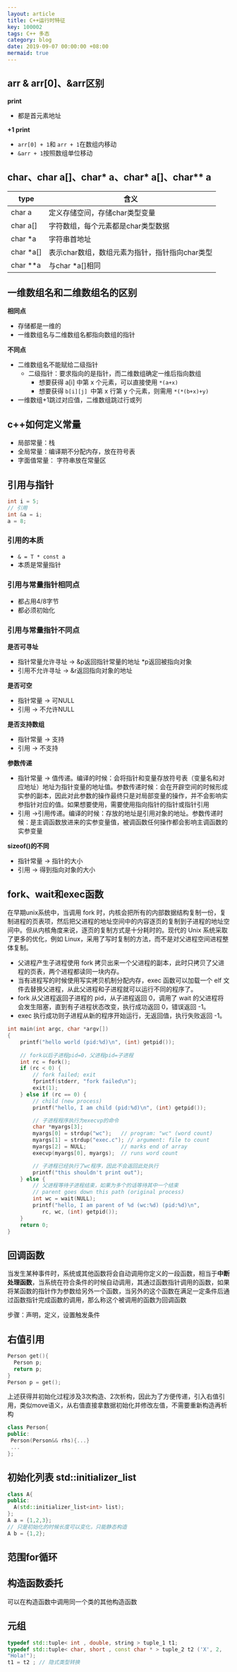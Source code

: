 ```yaml
---
layout: article
title: C++运行时特征
key: 100002
tags: C++ 多态
category: blog
date: 2019-09-07 00:00:00 +08:00
mermaid: true
---
```


## arr & arr[0]、&arr区别

 **print**
  * 都是首元素地址


 **+1 print**
  * `arr[0] + 1`和 `arr + 1`在数组内移动
  * `&arr + 1`按照数组单位移动


## char、char a[]、char* a、char* a[]、char** a

  | type                       | 含义                             |
  | -------------------------- | --------------------------------------- |
  | char a                   | 定义存储空间，存储char类型变量                                       |
  | char a[]               | 字符数组，每个元素都是char类型数据                                       |
  | char *a                | 字符串首地址                     |
  | char *a[]               | 表示char数组，数组元素为指针，指针指向char类型                                     |
  | char **a                     | 与char *a[]相同                                       |

## 一维数组名和二维数组名的区别

 **相同点**
  * 存储都是一维的
  * 一维数组名与二维数组名都指向数组的指针

 **不同点**
  * 二维数组名不能赋给二级指针
    * 二级指针：要求指向的是指针，而二维数组确定一维后指向数组
      * 想要获得 a[i] 中第 x 个元素，可以直接使用 `*(a+x)`
      * 想要获得 `b[i][j] `中第 x 行第 y 个元素，则需用 `*(*(b+x)+y)`
  * 一维数组+1跳过对应值，二维数组跳过行或列



## c++如何定义常量

 * 局部常量：栈
 * 全局常量：编译期不分配内存，放在符号表
 * 字面值常量： 字符串放在常量区



## 引用与指针
  ```c++
  int i = 5;
  // 引用
  int &a = i;
  a = 8;
  ```


### 引用的本质
 * `& = T * const a`
 * 本质是常量指针


### 引用与常量指针相同点
 * 都占用4/8字节
 * 都必须初始化


### 引用与常量指针不同点
 **是否可寻址**
  * 指针常量允许寻址 -> &p返回指针常量的地址 *p返回被指向对象
  * 引用不允许寻址  -> &r返回指向对象的地址

 **是否可空**
  * 指针常量 -> 可NULL
  * 引用 -> 不允许NULL

 **是否支持数组**
  * 指针常量 -> 支持
  * 引用 -> 不支持

 **参数传递**
  * 指针常量 -> 值传递。编译的时候：会将指针和变量存放符号表（变量名和对应地址）地址为指针变量的地址值。参数传递时候：会在开辟空间的时候形成实参的副本，因此对此参数的操作最终只是对局部变量的操作，并不会影响实参指针对应的值。如果想要使用，需要使用指向指针的指针或指针引用
  * 引用  ->引用传递。编译的时候：存放的地址是引用对象的地址。参数传递时候：是主调函数放进来的实参变量值，被调函数任何操作都会影响主调函数的实参变量

 **sizeof()的不同**
  * 指针常量 -> 指针的大小
  * 引用 -> 得到指向对象的大小

## fork、wait和exec函数

在早期unix系统中，当调⽤ fork 时，内核会把所有的内部数据结构复制⼀份，复制进程的⻚表项，然后把⽗进程的地址空间中的内容逐⻚的复制到⼦进程的地址空间中。但从内核⻆度来说，逐⻚的复制⽅式是⼗分耗时的。现代的 Unix 系统采取了更多的优化，例如 Linux，采⽤了写时复制的⽅法，⽽不是对⽗进程空间进程整体复制。

 * ⽗进程产⽣⼦进程使⽤ fork 拷⻉出来⼀个⽗进程的副本，此时只拷⻉了⽗进程的⻚表，两个进程都读同⼀块内存。
 * 当有进程写的时候使⽤写实拷⻉机制分配内存，exec 函数可以加载⼀个 elf ⽂件去替换⽗进程，从此⽗进程和⼦进程就可以运⾏不同的程序了。
 * fork 从⽗进程返回⼦进程的 pid，从⼦进程返回 0，调⽤了 wait 的⽗进程将会发⽣阻塞，直到有⼦进程状态改变，执⾏成功返回 0，错误返回 -1。
 * exec 执⾏成功则⼦进程从新的程序开始运⾏，⽆返回值，执⾏失败返回 -1。

```c++
int main(int argc, char *argv[])
{
    printf("hello world (pid:%d)\n", (int) getpid());
    
    // fork以后子进程pid=0，父进程pid=子进程
    int rc = fork();
    if (rc < 0) {
        // fork failed; exit
        fprintf(stderr, "fork failed\n");
        exit(1);
    } else if (rc == 0) {
        // child (new process)
        printf("hello, I am child (pid:%d)\n", (int) getpid());

        // 子进程程序执行为execvp的命令
        char *myargs[3];
        myargs[0] = strdup("wc");   // program: "wc" (word count)
        myargs[1] = strdup("exec.c"); // argument: file to count
        myargs[2] = NULL;           // marks end of array
        execvp(myargs[0], myargs);  // runs word count

        // 子进程已经执行了wc程序，因此不会返回此处执行
        printf("this shouldn't print out");
    } else {
        // 父进程等待子进程结束，如果为多个的话等待其中一个结束
        // parent goes down this path (original process)
        int wc = wait(NULL);
        printf("hello, I am parent of %d (wc:%d) (pid:%d)\n",
	       rc, wc, (int) getpid());
    }
    return 0;
}
```


## 回调函数

当发⽣某种事件时，系统或其他函数将会⾃动调⽤你定义的⼀段函数，相当于**中断处理函数**，当系统在符合条件的时候自动调用，其通过函数指针调用的函数，如果将某函数的指针作为参数给另外一个函数，当另外的这个函数在满足一定条件后通过函数指针完成函数的调用，那么称这个被调用的函数为回调函数

步骤：声明，定义，设置触发条件



## 右值引用

```c++
Person get(){
  Person p;
  return p;
}
Person p = get();
```
上述获得并初始化过程涉及3次构造、2次析构，因此为了方便传递，引入右值引用，类似move语义，从右值直接拿数据初始化并修改左值，不需要重新构造再析构


```c++
class Person{
public:
 Person(Person&& rhs){...}
 ...
};
```



## 初始化列表 std::initializer_list

```c++
class A{
public:
  A(std::initializer_list<int> list);
};
A a = {1,2,3};
// 只是初始化的时候长度可以变化，只能静态构造
A b = {1,2};
```




## 范围for循环
 

## 构造函数委托

可以在构造函数中调用同一个类的其他构造函数


## 元组

```c++
typedef std::tuple< int , double, string > tuple_1 t1;
typedef std::tuple< char, short , const char * > tuple_2 t2 ('X', 2,
"Hola!");
t1 = t2 ; // 隐式类型转换

```
